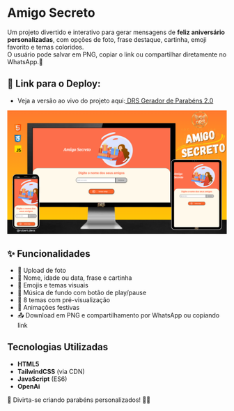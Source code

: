 # Amigo Secreto
Um projeto divertido e interativo para gerar mensagens de **feliz aniversário personalizadas**, com opções de foto, frase destaque, cartinha, emoji favorito e temas coloridos.  
O usuário pode salvar em PNG, copiar o link ou compartilhar diretamente no WhatsApp.🧁
## 🔗 Link para o Deploy: 
* Veja a versão ao vivo do projeto aqui:<a href="https://drs-meu-presente-22anos.netlify.app/"> DRS Gerador de Parabéns 2.0 </a>

![tela DRS Gerador de Parabéns](https://raw.githubusercontent.com/DeyvissonRobert/challenge-amigo-secreto/refs/heads/main/assets/Mockup%20Amigo%20Secreto.png)

## ✨ Funcionalidades

- 📸 Upload de foto
- 📝 Nome, idade ou data, frase e cartinha
- 🧸 Emojis e temas visuais
- 🎵 Música de fundo com botão de play/pause
- 🎨 8 temas com pré-visualização
- 🥳 Animações festivas
- 📤 Download em PNG e compartilhamento por WhatsApp ou copiando link 


## Tecnologias Utilizadas
- **HTML5**  
- **TailwindCSS** (via CDN)  
- **JavaScript** (ES6)
- **OpenAi**


🧁 Divirta-se criando parabéns personalizados! 🎂🥳
